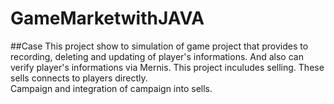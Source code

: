 # GameMarketwithJAVA

##Case
  This project show to simulation of game project that provides to recording, deleting and updating of player's informations.
  And also can verify player's informations via Mernis.
  This project inculudes selling. These sells connects to players directly.  
  Campaign and integration of campaign into sells.
 